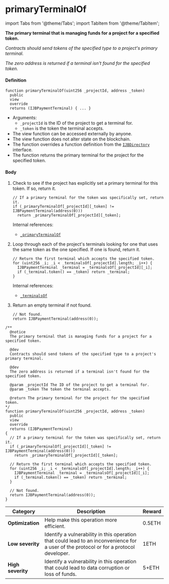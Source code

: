 # primaryTerminalOf

import Tabs from '@theme/Tabs';
import TabItem from '@theme/TabItem';

<Tabs>
<TabItem value="Step by step" label="Step by step">

**The primary terminal that is managing funds for a project for a specified token.**

_Contracts should send tokens of the specified type to a project's primary terminal._

_The zero address is returned if a terminal isn't found for the specified token._

#### Definition

```solidity
function primaryTerminalOf(uint256 _projectId, address _token)
  public
  view
  override
  returns (IJBPaymentTerminal) { ... }
```

* Arguments:
  * `_projectId` is the ID of the project to get a terminal for.
  * `_token` is the token the terminal accepts.
* The view function can be accessed externally by anyone.
* The view function does not alter state on the blockchain.
* The function overrides a function definition from the [`IJBDirectory`](/protocol/api/interfaces/ijbdirectory.md) interface.
* The function returns the primary terminal for the project for the specified token.

#### Body

1.  Check to see if the project has explicitly set a primary terminal for this token. If so, return it.

    ```solidity
    // If a primary terminal for the token was specifically set, return it.
    if (_primaryTerminalOf[_projectId][_token] != IJBPaymentTerminal(address(0)))
      return _primaryTerminalOf[_projectId][_token];
    ```

    Internal references:

    * [`_primaryTerminalOf`](/protocol/api/contracts/jbdirectory/properties/_primaryterminalof.md)
2.  Loop through each of the project's terminals looking for one that uses the same token as the one specified. If one is found, return it.

    ```solidity
    // Return the first terminal which accepts the specified token.
    for (uint256 _i; _i < _terminalsOf[_projectId].length; _i++) {
      IJBPaymentTerminal _terminal = _terminalsOf[_projectId][_i];
      if (_terminal.token() == _token) return _terminal;
    }
    ```

    Internal references:

    * [`_terminalsOf`](/protocol/api/contracts/jbdirectory/properties/_terminalsof.md)
3.  Return an empty terminal if not found.

    ```solidity
    // Not found.
    return IJBPaymentTerminal(address(0));
    ```

</TabItem>

<TabItem value="Code" label="Code">

```solidity
/** 
  @notice
  The primary terminal that is managing funds for a project for a specified token.

  @dev
  Contracts should send tokens of the specified type to a project's primary terminal.

  @dev
  The zero address is returned if a terminal isn't found for the specified token.

  @param _projectId The ID of the project to get a terminal for.
  @param _token The token the terminal accepts.

  @return The primary terminal for the project for the specified token.
*/
function primaryTerminalOf(uint256 _projectId, address _token)
  public
  view
  override
  returns (IJBPaymentTerminal)
{
  // If a primary terminal for the token was specifically set, return it.
  if (_primaryTerminalOf[_projectId][_token] != IJBPaymentTerminal(address(0)))
    return _primaryTerminalOf[_projectId][_token];

  // Return the first terminal which accepts the specified token.
  for (uint256 _i; _i < _terminalsOf[_projectId].length; _i++) {
    IJBPaymentTerminal _terminal = _terminalsOf[_projectId][_i];
    if (_terminal.token() == _token) return _terminal;
  }

  // Not found.
  return IJBPaymentTerminal(address(0));
}
```

</TabItem>

<TabItem value="Bug bounty" label="Bug bounty">

| Category          | Description                                                                                                                            | Reward |
| ----------------- | -------------------------------------------------------------------------------------------------------------------------------------- | ------ |
| **Optimization**  | Help make this operation more efficient.                                                                                               | 0.5ETH |
| **Low severity**  | Identify a vulnerability in this operation that could lead to an inconvenience for a user of the protocol or for a protocol developer. | 1ETH   |
| **High severity** | Identify a vulnerability in this operation that could lead to data corruption or loss of funds.                                        | 5+ETH  |

</TabItem>
</Tabs>
